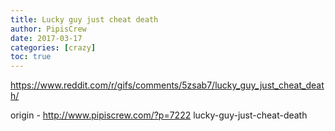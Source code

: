 ```yaml
---
title: Lucky guy just cheat death
author: PipisCrew
date: 2017-03-17
categories: [crazy]
toc: true
---
```


https://www.reddit.com/r/gifs/comments/5zsab7/lucky_guy_just_cheat_death/

origin - http://www.pipiscrew.com/?p=7222 lucky-guy-just-cheat-death